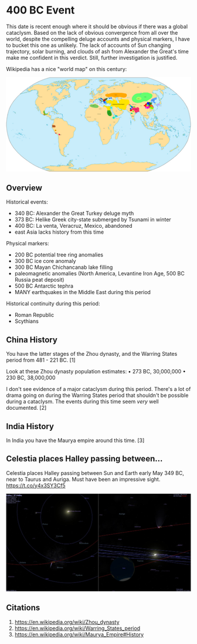 # 400 BC Event

This date is recent enough where it should be obvious if there was a global cataclysm. Based on the lack of obvious convergence from all over the world, despite the compelling deluge accounts and physical markers, I have to bucket this one as unlikely. The lack of accounts of Sun changing trajectory, solar burning, and clouds of ash from Alexander the Great's time make me confident in this verdict. Still, further investigation is justified.

Wikipedia has a nice "world map" on this century:

![](img/World_in_400_BCE.png)

## Overview

Historical events:
- 340 BC: Alexander the Great Turkey deluge myth
- 373 BC: Helike Greek city-state submerged by Tsunami in winter
- 400 BC: La venta, Veracruz, Mexico, abandoned
- east Asia lacks history from this time

Physical markers:
- 200 BC potential tree ring anomalies
- 300 BC ice core anomaly
- 300 BC Mayan Chichancanab lake filling
- paleomagnetic anomalies (North America, Levantine Iron Age, 500 BC Russia peat deposit)
- 500 BC Antarctic tephra
- MANY earthquakes in the Middle East during this period

Historical continuity during this period:
- Roman Republic
- Scythians

## China History

You have the latter stages of the Zhou dynasty, and the Warring States period from 481 - 221 BC. [1]

Look at these Zhou dynasty population estimates:
• 273 BC, 30,000,000
• 230 BC, 38,000,000

I don't see evidence of a major cataclysm during this period. There's a lot of drama going on during the Warring States period that shouldn't be possible during a cataclysm. The events during this time seem *very* well documented. [2]

## India History

In India you have the Maurya empire around this time. [3]

## Celestia places Halley passing between...

Celestia places Halley passing between Sun and Earth early May 349 BC, near to Taurus and Auriga. Must have been an impressive sight. https://t.co/y4x3SY3Cf5

![](img/1803420950756503914-GQcJsSTWkAAdJM2.jpg)

## Citations

1. https://en.wikipedia.org/wiki/Zhou_dynasty
2. https://en.wikipedia.org/wiki/Warring_States_period
3. https://en.wikipedia.org/wiki/Maurya_Empire#History